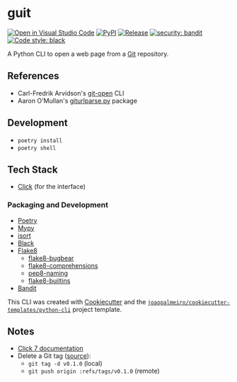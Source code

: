 # guit

[![Open in Visual Studio Code](https://open.vscode.dev/badges/open-in-vscode.svg)](https://open.vscode.dev/joaopalmeiro/guit)
[![PyPI](https://img.shields.io/pypi/v/guit)](https://pypi.org/project/guit/)
[![Release](https://github.com/joaopalmeiro/toppics/actions/workflows/release.yml/badge.svg)](https://github.com/joaopalmeiro/guit/actions/workflows/release.yml)
[![security: bandit](https://img.shields.io/badge/security-bandit-yellow.svg)](https://github.com/PyCQA/bandit)
[![Code style: black](https://img.shields.io/badge/code%20style-black-000000.svg)](https://github.com/psf/black)

A Python CLI to open a web page from a [Git](https://git-scm.com/) repository.

## References

- Carl-Fredrik Arvidson's [git-open](https://github.com/cfarvidson/git-open) CLI
- Aaron O'Mullan's [giturlparse.py](https://github.com/FriendCode/giturlparse.py) package

## Development

- `poetry install`
- `poetry shell`

## Tech Stack

- [Click](https://click.palletsprojects.com/) (for the interface)

### Packaging and Development

- [Poetry](https://python-poetry.org/)
- [Mypy](http://mypy-lang.org/)
- [isort](https://pycqa.github.io/isort/)
- [Black](https://github.com/psf/black)
- [Flake8](https://flake8.pycqa.org/)
  - [flake8-bugbear](https://github.com/PyCQA/flake8-bugbear)
  - [flake8-comprehensions](https://github.com/adamchainz/flake8-comprehensions)
  - [pep8-naming](https://github.com/PyCQA/pep8-naming)
  - [flake8-builtins](https://github.com/gforcada/flake8-builtins)
- [Bandit](https://bandit.readthedocs.io/)

This CLI was created with [Cookiecutter](https://github.com/audreyr/cookiecutter) and the [`joaopalmeiro/cookiecutter-templates/python-cli`](https://github.com/joaopalmeiro/cookiecutter-templates) project template.

## Notes

- [Click 7 documentation](https://click.palletsprojects.com/en/7.x/)
- Delete a Git tag ([source](https://gist.github.com/mobilemind/7883996)):
  - `git tag -d v0.1.0` (local)
  - `git push origin :refs/tags/v0.1.0` (remote)
